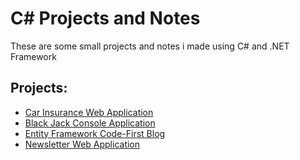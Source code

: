 # C# Projects and Notes

These are some small projects and notes i made using C# and .NET Framework

## Projects:

- [Car Insurance Web Application](https://github.com/SinisterGold/C--and-.NET/tree/main/Basic_C%23_Programs/CarInsuranceAttempt2)
- [Black Jack Console Application](https://github.com/SinisterGold/C--and-.NET/tree/main/Basic_C%23_Programs/ClassesAndObject%20(TwentyOne%20Game))
- [Entity Framework Code-First Blog](https://github.com/SinisterGold/C--and-.NET/tree/main/Basic_C%23_Programs/CodeFirstBlogDatabase)
- [Newsletter Web Application](https://github.com/SinisterGold/C--and-.NET/tree/main/Basic_C%23_Programs/NewsletterAppMVC)


